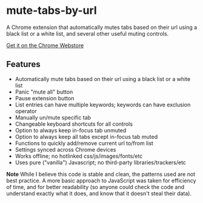 # mute-tabs-by-url
A Chrome extension that automatically mutes tabs based on their url using a black list or a white list, and several other useful muting controls.

[Get it on the Chrome Webstore](https://chrome.google.com/webstore/detail/mute-tabs-by-url/bpokcenamldgbghabnklpmbkkcgcgdld)

## Features

- Automatically mute tabs based on their url using a black list or a white list
- Panic "mute all" button
- Pause extension button
- List entries can have multiple keywords; keywords can have exclusion operator
- Manually un/mute specific tab
- Changeable keyboard shortcuts for all controls
- Option to always keep in-focus tab unmuted
- Option to always keep all tabs except in-focus tab muted
- Functions to quickly add/remove current url to/from list
- Settings synced across Chrome devices
- Works offline; no hotlinked css/js/images/fonts/etc
- Uses pure ("vanilla") Javascript; no third-party libraries/trackers/etc

**Note** While I believe this code is stable and clean, the patterns used are not best practice.
A more basic approach to JavaScript was taken for efficiency of time, and for better readability (so anyone could check the code and understand exactly what it does, and know that it doesn't steal their data).
